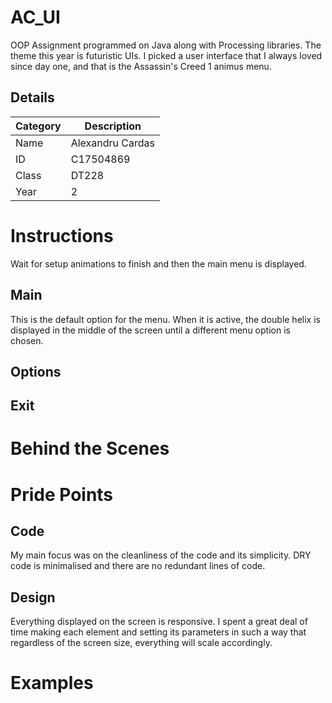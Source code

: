 # AC_UI
OOP Assignment programmed on Java along with Processing libraries. The theme this year is futuristic UIs. I picked a user interface that I always loved since day one, and that is the Assassin's Creed 1 animus menu. 

## Details

| Category | Description |
| -------- | ----------- |
| Name | Alexandru Cardas |
| ID | C17504869 |
| Class | DT228 |
| Year | 2 |

# Instructions

Wait for setup animations to finish and then the main menu is displayed.

## Main

This is the default option for the menu. When it is active, the double helix is displayed in the middle of the screen until a different menu option is chosen.

## Options

## Exit

# Behind the Scenes

# Pride Points

## Code
My main focus was on the cleanliness of the code and its simplicity. DRY code is minimalised and there are no redundant lines of code.

## Design
Everything displayed on the screen is responsive. I spent a great deal of time making each element and setting its parameters in such a way that regardless of the screen size, everything will scale accordingly.

# Examples
